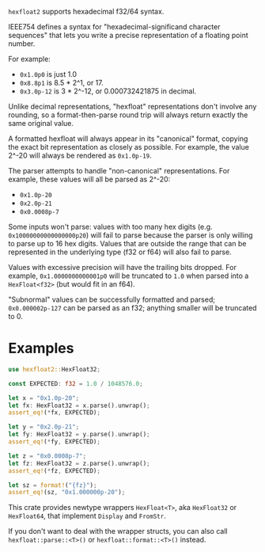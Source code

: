
<!-- cargo-sync-readme start -->

`hexfloat2` supports hexadecimal f32/64 syntax.

IEEE754 defines a syntax for "hexadecimal-significand character sequences"
that lets you write a precise representation of a floating point number.

For example:
- `0x1.0p0` is just 1.0
- `0x8.8p1` is 8.5 * 2^1, or 17.
- `0x3.0p-12` is 3 * 2^-12, or 0.000732421875 in decimal.

Unlike decimal representations, "hexfloat" representations don't
involve any rounding, so a format-then-parse round trip will always
return exactly the same original value.

A formatted hexfloat will always appear in its "canonical" format,
copying the exact bit representation as closely as possible. For example,
the value 2^-20 will always be rendered as `0x1.0p-19`.

The parser attempts to handle "non-canonical" representations. For example,
these values will all be parsed as 2^-20:
- `0x1.0p-20`
- `0x2.0p-21`
- `0x0.0008p-7`

Some inputs won't parse: values with too
many hex digits (e.g. `0x10000000000000000p20`) will fail to parse
because the parser is only willing to parse up to 16 hex digits.
Values that are outside the range that can be represented in the
underlying type (f32 or f64) will also fail to parse.

Values with excessive precision will have the trailing bits dropped.
For example, `0x1.0000000000001p0` will be truncated to `1.0` when
parsed into a `HexFloat<f32>` (but would fit in an f64).

"Subnormal" values can be successfully formatted and parsed;
`0x0.000002p-127` can be parsed as an f32; anything smaller will
be truncated to 0.

# Examples
```rust
use hexfloat2::HexFloat32;

const EXPECTED: f32 = 1.0 / 1048576.0;

let x = "0x1.0p-20";
let fx: HexFloat32 = x.parse().unwrap();
assert_eq!(*fx, EXPECTED);

let y = "0x2.0p-21";
let fy: HexFloat32 = y.parse().unwrap();
assert_eq!(*fy, EXPECTED);

let z = "0x0.0008p-7";
let fz: HexFloat32 = z.parse().unwrap();
assert_eq!(*fz, EXPECTED);

let sz = format!("{fz}");
assert_eq!(sz, "0x1.000000p-20");
```

This crate provides newtype wrappers `HexFloat<T>`, aka `HexFloat32` or
`HexFloat64`, that implement `Display` and `FromStr`.

If you don't want to deal with the wrapper structs, you can also call
`hexfloat::parse::<T>()` or `hexfloat::format::<T>()` instead.


<!-- cargo-sync-readme end -->
